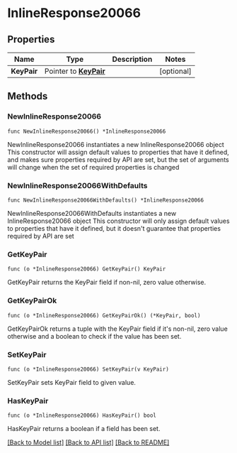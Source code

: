 # InlineResponse20066

## Properties

Name | Type | Description | Notes
------------ | ------------- | ------------- | -------------
**KeyPair** | Pointer to [**KeyPair**](key-pair.md) |  | [optional] 

## Methods

### NewInlineResponse20066

`func NewInlineResponse20066() *InlineResponse20066`

NewInlineResponse20066 instantiates a new InlineResponse20066 object
This constructor will assign default values to properties that have it defined,
and makes sure properties required by API are set, but the set of arguments
will change when the set of required properties is changed

### NewInlineResponse20066WithDefaults

`func NewInlineResponse20066WithDefaults() *InlineResponse20066`

NewInlineResponse20066WithDefaults instantiates a new InlineResponse20066 object
This constructor will only assign default values to properties that have it defined,
but it doesn't guarantee that properties required by API are set

### GetKeyPair

`func (o *InlineResponse20066) GetKeyPair() KeyPair`

GetKeyPair returns the KeyPair field if non-nil, zero value otherwise.

### GetKeyPairOk

`func (o *InlineResponse20066) GetKeyPairOk() (*KeyPair, bool)`

GetKeyPairOk returns a tuple with the KeyPair field if it's non-nil, zero value otherwise
and a boolean to check if the value has been set.

### SetKeyPair

`func (o *InlineResponse20066) SetKeyPair(v KeyPair)`

SetKeyPair sets KeyPair field to given value.

### HasKeyPair

`func (o *InlineResponse20066) HasKeyPair() bool`

HasKeyPair returns a boolean if a field has been set.


[[Back to Model list]](../README.md#documentation-for-models) [[Back to API list]](../README.md#documentation-for-api-endpoints) [[Back to README]](../README.md)


